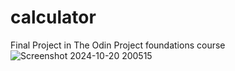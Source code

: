 # calculator
Final Project in The Odin Project foundations course
![Screenshot 2024-10-20 200515](https://github.com/user-attachments/assets/51d0b3d8-a526-4f35-b5bb-b59249f7355b)
